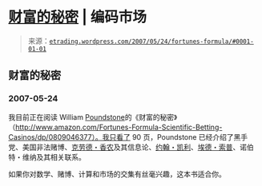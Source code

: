 <!--yml

category: 未分类

date: 2024-05-12 19:46:48

-->

# [财富的秘密](https://etrading.wordpress.com/2007/05/24/fortunes-formula/#0001-01-01) | 编码市场

> 来源：[`etrading.wordpress.com/2007/05/24/fortunes-formula/#0001-01-01`](https://etrading.wordpress.com/2007/05/24/fortunes-formula/#0001-01-01)

## 财富的秘密

### 2007-05-24

我目前正在阅读 William [Poundstone](http://home.williampoundstone.net/)的《财富的秘密》（http://www.amazon.com/Fortunes-Formula-Scientific-Betting-Casinos/dp/0809046377）。我只看了 90 页，Poundstone 已经介绍了黑手党、美国非法赌博、[克劳德・香农](http://en.wikipedia.org/wiki/Claude_Shannon)及其信息论、[约翰・凯利](http://en.wikipedia.org/wiki/John_Larry_Kelly%2C_Jr)、[埃德・索普](http://http://en.wikipedia.org/wiki/Edward_O._Thorp)、诺伯特・维纳及其相关联系。

如果你对数学、赌博、计算和市场的交集有丝毫兴趣，这本书适合你。
